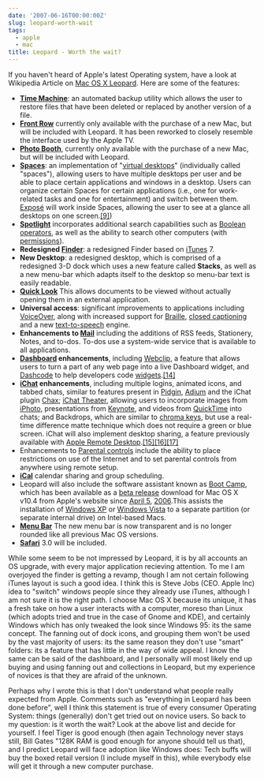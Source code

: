 ```yaml
---
date: '2007-06-16T00:00:00Z'
slug: leopard-worth-wait
tags:
  - apple
  - mac
title: Leopard - Worth the wait?
---
```


If you haven't heard of Apple's latest Operating system, have a look at
Wikipedia Article on
[Mac OS X Leopard](http://en.wikipedia.org/wiki/Mac_OS_X_v10.5). Here are some
of the features:

- **[Time Machine](<http://en.wikipedia.org/wiki/Time_Machine_(software)> 'Time Machine (software)')**:
  an automated backup utility which allows the user to restore files that have
  been deleted or replaced by another version of a file.
- **[Front Row](http://en.wikipedia.org/wiki/Front_Row 'Front Row')** currently
  only available with the purchase of a new Mac, but will be included with
  Leopard. It has been reworked to closely resemble the interface used by the
  Apple TV.
- **[Photo Booth](http://en.wikipedia.org/wiki/Photo_Booth 'Photo Booth')**,
  currently only available with the purchase of a new Mac, but will be included
  with Leopard.
- **[Spaces](<http://en.wikipedia.org/wiki/Spaces_(software)> 'Spaces (software)')**:
  an implementation of
  "[virtual desktops](http://en.wikipedia.org/wiki/Virtual_desktop 'Virtual desktop')"
  (individually called "spaces"), allowing users to have multiple desktops per
  user and be able to place certain applications and windows in a desktop. Users
  can organize certain Spaces for certain applications (i.e., one for
  work-related tasks and one for entertainment) and switch between them.
  [Exposé](<http://en.wikipedia.org/wiki/Exposé_(Mac_OS_X)> 'Exposé (Mac OS X)')
  will work inside Spaces, allowing the user to see at a glance all desktops on
  one
  screen.[[9]](http://en.wikipedia.org/wiki/Mac_OS_X_v10.5#_note-Expos.C3.A9InSpaces))
- **[Spotlight](<http://en.wikipedia.org/wiki/Spotlight_(software)> 'Spotlight (software)')**
  incorporates additional search capabilities such as
  [Boolean operators](http://en.wikipedia.org/wiki/Boolean_operators 'Boolean operators'),
  as well as the ability to search other computers (with
  [permissions](http://en.wikipedia.org/wiki/Permissions 'Permissions')).
- **Redesigned
  [Finder](http://en.wikipedia.org/wiki/Macintosh_Finder 'Macintosh Finder')**:
  a redesigned Finder based on
  [iTunes](http://en.wikipedia.org/wiki/ITunes 'ITunes') 7.
- **New Desktop**: a redesigned desktop, which is comprised of a redesigned 3-D
  dock which uses a new feature called **Stacks**, as well as a new menu-bar
  which adapts itself to the desktop so menu-bar text is easily readable.
- **[Quick Look](http://en.wikipedia.org/wiki/Quick_Look 'Quick Look')** This
  allows documents to be viewed without actually opening them in an external
  application.
- **Universal access**: significant improvements to applications including
  [VoiceOver](http://en.wikipedia.org/wiki/VoiceOver 'VoiceOver'), along with
  increased support for
  [Braille](http://en.wikipedia.org/wiki/Braille 'Braille'),
  [closed captioning](http://en.wikipedia.org/wiki/Closed_captioning 'Closed captioning')
  and a new
  [text-to-speech](http://en.wikipedia.org/wiki/Text-to-speech 'Text-to-speech')
  engine.
- **Enhancements to
  [Mail](<http://en.wikipedia.org/wiki/Mail_(application)> 'Mail (application)')**
  including the additions of RSS feeds, Stationery, Notes, and to-dos. To-dos
  use a system-wide service that is available to all applications.
- **[Dashboard](<http://en.wikipedia.org/wiki/Dashboard_(software)> 'Dashboard (software)')
  enhancements**, including
  [Webclip](http://en.wikipedia.org/wiki/Webclip 'Webclip'), a feature that
  allows users to turn a part of any web page into a live Dashboard widget, and
  [Dashcode](http://en.wikipedia.org/wiki/Dashcode 'Dashcode') to help
  developers code
  [widgets](http://en.wikipedia.org/wiki/Widgets 'Widgets').[[14]](http://en.wikipedia.org/wiki/Mac_OS_X_v10.5#_note-8)
- **[iChat](http://en.wikipedia.org/wiki/IChat 'IChat') enhancements**,
  including multiple logins, animated icons, and tabbed chats, similar to
  features present in
  [Pidgin](<http://en.wikipedia.org/wiki/Pidgin_(software)> 'Pidgin (software)'),
  [Adium](http://en.wikipedia.org/wiki/Adium 'Adium') and the iChat plugin
  [Chax](http://en.wikipedia.org/wiki/Chax 'Chax');
  [iChat Theater](http://en.wikipedia.org/wiki/IChat 'IChat'), allowing users to
  incorporate images from
  [iPhoto](http://en.wikipedia.org/wiki/IPhoto 'IPhoto'), presentations from
  [Keynote](<http://en.wikipedia.org/wiki/Keynote_(software)> 'Keynote (software)'),
  and videos from
  [QuickTime](http://en.wikipedia.org/wiki/QuickTime 'QuickTime') into chats;
  and Backdrops, which are similar to
  [chroma keys](http://en.wikipedia.org/wiki/Chroma_key 'Chroma key'), but use a
  real-time difference matte technique which does not require a green or blue
  screen. iChat will also implement desktop sharing, a feature previously
  available with
  [Apple Remote Desktop](http://en.wikipedia.org/wiki/Apple_Remote_Desktop 'Apple Remote Desktop').[[15]](http://en.wikipedia.org/wiki/Mac_OS_X_v10.5#_note-9)[[16]](http://en.wikipedia.org/wiki/Mac_OS_X_v10.5#_note-10)[[17]](http://en.wikipedia.org/wiki/Mac_OS_X_v10.5#_note-11)
- Enhancements to
  [Parental controls](http://en.wikipedia.org/wiki/Parental_controls 'Parental controls')
  include the ability to place restrictions on use of the Internet and to set
  parental controls from anywhere using remote setup.
- **[iCal](http://en.wikipedia.org/wiki/ICal 'ICal')** calendar sharing and
  group scheduling.
- Leopard will also include the software assistant known as
  [Boot Camp](http://en.wikipedia.org/wiki/Boot_Camp 'Boot Camp'), which has
  been available as a
  [beta release](http://en.wikipedia.org/wiki/Software_release_cycle#Beta 'Software release cycle')
  download for Mac OS X v10.4 from Apple's website since
  [April 5](http://en.wikipedia.org/wiki/April_5 'April 5'),
  [2006](http://en.wikipedia.org/wiki/2006 '2006').This assists the installation
  of [Windows XP](http://en.wikipedia.org/wiki/Windows_XP 'Windows XP') or
  [Windows Vista](http://en.wikipedia.org/wiki/Windows_Vista 'Windows Vista') to
  a separate partition (or separate internal drive) on Intel-based Macs.
- **[Menu Bar](http://en.wikipedia.org/wiki/Apple_menu 'Apple menu')** The new
  menu bar is now transparent and is no longer rounded like all previous Mac OS
  versions.
- **[Safari](<http://en.wikipedia.org/wiki/Safari_(web_browser)> 'Safari (web browser)')**
  3.0 will be included.

While some seem to be not impressed by Leopard, it is by all accounts an OS
upgrade, with every major application recieving attention. To me I am overjoyed
the finder is getting a revamp, though I am not certain following iTunes layout
is such a good idea. I think this is Steve Jobs (CEO. Apple Inc) idea to
"switch" windows people since they already use iTunes, although I am not sure it
is the right path. I choose Mac OS X because its unique, it has a fresh take on
how a user interacts with a computer, moreso than Linux (which adopts tried and
true in the case of Gnome and KDE), and certainly Windows which has only tweaked
the look since Windows 95: its the same concept. The fanning out of dock icons,
and grouping them won't be used by the vast majority of users: its the same
reason they don't use "smart" folders: its a feature that has little in the way
of wide appeal. I know the same can be said of the dashboard, and I personally
will most likely end up buying and using fanning out and collections in Leopard,
but my experience of novices is that they are afraid of the unknown.

Perhaps why I wrote this is that I don't understand what people really expected
from Apple. Comments such as "everything in Leopard has been done before", well
I think this statement is true of every consumer Operating System: things
(generally) don't get tried out on novice users. So back to my question: is it
worth the wait? Look at the above list and decide for yourself. I feel Tiger is
good enough (then again Technology never stays still, Bill Gates "128K RAM is
good enough for anyone should tell us that), and I predict Leopard will face
adoption like Windows does: Tech buffs will buy the boxed retail version (I
include myself in this), while everybody else will get it through a new computer
purchase.
